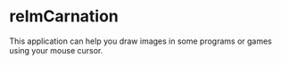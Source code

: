 # reImCarnation
This application can help you draw images in some programs or games using your mouse cursor.
